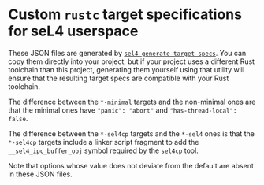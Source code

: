 # Custom `rustc` target specifications for seL4 userspace

These JSON files are generated by
[`sel4-generate-target-specs`](../../crates/sel4-generate-target-specs). You can copy them directly
into your project, but if your project uses a different Rust toolchain than this project, generating
them yourself using that utility will ensure that the resulting target specs are compatible with
your Rust toolchain.

The difference between the `*-minimal` targets and the non-minimal ones are that the minimal ones
have `"panic": "abort"` and `"has-thread-local": false`.

The difference between the `*-sel4cp` targets and the `*-sel4` ones is that the `*-sel4cp` targets
include a linker script fragment to add the `__sel4_ipc_buffer_obj` symbol required by the `sel4cp`
tool.

Note that options whose value does not deviate from the default are absent in these JSON files.
